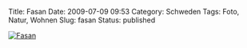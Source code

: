 Title: Fasan
Date: 2009-07-09 09:53
Category: Schweden
Tags: Foto, Natur, Wohnen
Slug: fasan
Status: published

[![Fasan](/pic/fasanitradgard_s.jpg "Fasan")](/pic/fasanitradgard_l.jpg)

